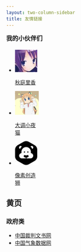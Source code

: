 ```yaml
---
layout: two-column-sidebar
title: 友情链接
---
```


<style type='text/css'>

    #content ul li {
        display: inline-block;
        margin: 5px;
        vertical-align: top;
        width: 90%;
    }

    #content ul li span{
        font-size: 12px;
        color: rgba(255, 255, 255, 0.55);
        float: right;
    }
    
    #content h3{
        margin: 50px 0 20px 0
    }

</style>

<h3 style="margin: 0 0 20px 0;">我的小伙伴们</h3>

<ul class="link-items">
    <li class="link-item" style="width: 64px">
        <a href="http://moe.akibarika.org/" title="Orclandでの思い出の欠片" class="link-item-inner effect-apollo" target="_blank">
            <img src="/assets/img/friends/akibarika.jpg">
            <p class="sitename">秋庭里香</p>
        </a>
    </li>
    <li class="link-item" style="width: 64px">
        <a href="http://blog.a0z.me/" title="Ghosty Core Technical thinking" class="link-item-inner effect-apollo" target="_blank">
            <img src="/assets/img/friends/a0nqm.jpg">
            <p class="sitename">大调小夜猫</p>
        </a>
    </li>
    <li class="link-item" style="width: 64px">
        <a href="http://chuangzaoshi.com" title="为创意工作者而设计" class="link-item-inner effect-apollo" target="_blank">
            <img src="/assets/img/friends/chuangzaoshi.jpg">
            <p class="sitename">像素创造狮</p>
        </a>
    </li>
</ul>



## 黄页

### 政府类

* [中国裁判文书网](http://wenshu.court.gov.cn/)
* [中国气象数据网](http://data.cma.cn/)
